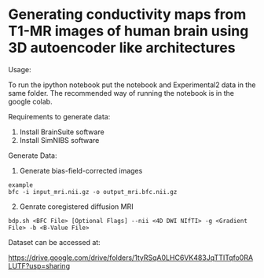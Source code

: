 # Generating conductivity maps from T1-MR images of human brain using 3D autoencoder like architectures

Usage:

To run the ipython notebook put the notebook and Experimental2 data in the same folder.
The recommended way of running the notebook is in the google colab.

Requirements to generate data:

1) Install BrainSuite software
2) Install SimNIBS software

Generate Data:

1) Generate bias-field-corrected images

```
example
bfc -i input_mri.nii.gz -o output_mri.bfc.nii.gz
```

2) Genrate coregistered diffusion MRI

```
bdp.sh <BFC File> [Optional Flags] --nii <4D DWI NIfTI> -g <Gradient File> -b <B-Value File>
```

Dataset can be accessed at:

https://drive.google.com/drive/folders/1tyRSqA0LHC6VK483JqTTITqfo0RALUTF?usp=sharing
